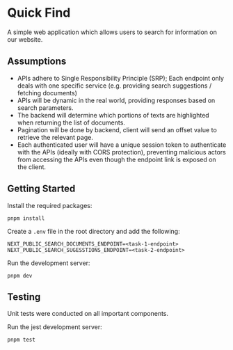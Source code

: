 # Quick Find

A simple web application which allows users to search for information on our website.

## Assumptions

- APIs adhere to Single Responsibility Principle (SRP); Each endpoint only deals with one specific service (e.g. providing search suggestions / fetching documents)
- APIs will be dynamic in the real world, providing responses based on search parameters.
- The backend will determine which portions of texts are highlighted when returning the list of documents.
- Pagination will be done by backend, client will send an offset value to retrieve the relevant page.
- Each authenticated user will have a unique session token to authenticate with the APIs (ideally with CORS protection), preventing malicious actors from accessing the APIs even though the endpoint link is exposed on the client.

## Getting Started

Install the required packages:

```
pnpm install
```

Create a `.env` file in the root directory and add the following:

```
NEXT_PUBLIC_SEARCH_DOCUMENTS_ENDPOINT=<task-1-endpoint>
NEXT_PUBLIC_SEARCH_SUGESSTIONS_ENDPOINT=<task-2-endpoint>
```

Run the development server:

```
pnpm dev
```

## Testing

Unit tests were conducted on all important components.

Run the jest development server:

```
pnpm test
```

